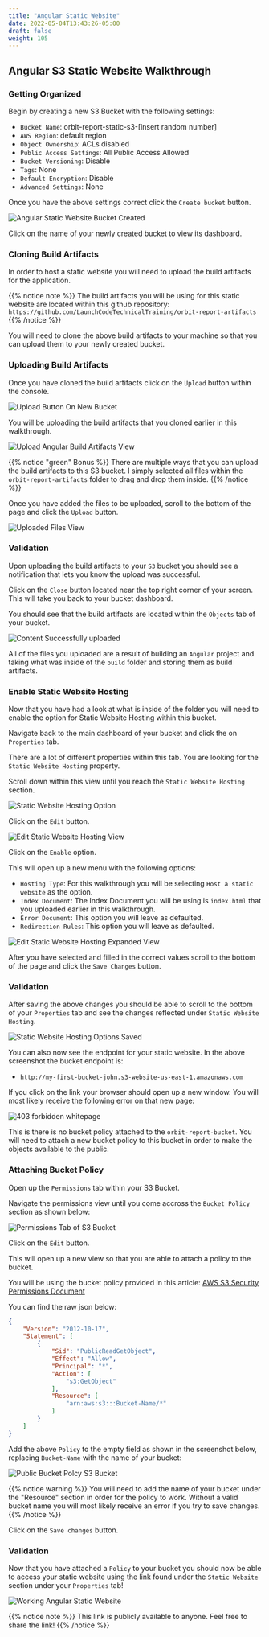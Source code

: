 ```yaml
---
title: "Angular Static Website"
date: 2022-05-04T13:43:26-05:00
draft: false
weight: 105
---
```


## Angular S3 Static Website Walkthrough

### Getting Organized

Begin by creating a new S3 Bucket with the following settings:
- `Bucket Name`: orbit-report-static-s3-[insert random number]
- `AWS Region`: default region
- `Object Ownership`: ACLs disabled
- `Public Access Settings`: All Public Access Allowed
- `Bucket Versioning`: Disable
- `Tags`: None
- `Default Encryption`: Disable
- `Advanced Settings`: None

Once you have the above settings correct click the `Create bucket` button.

![Angular Static Website Bucket Created](pictures/orbit-report-static-s3-1.png?classes=border)

Click on the name of your newly created bucket to view its dashboard.

### Cloning Build Artifacts

In order to host a static website you will need to upload the build artifacts for the application.

{{% notice note %}}
The build artifacts you will be using for this static website are located within this github repository: `https://github.com/LaunchCodeTechnicalTraining/orbit-report-artifacts`
{{% /notice %}}

You will need to clone the above build artifacts to your machine so that you can upload them to your newly created bucket.


### Uploading Build Artifacts

Once you have cloned the build artifacts click on the `Upload` button within the console.

![Upload Button On New Bucket](pictures/orbit-report-static-s3-dashboard.png?classes=border)

You will be uploading the build artifacts that you cloned earlier in this walkthrough.

![Upload Angular Build Artifacts View](pictures/upload-build-artifacts.png?classes=border)

{{% notice "green" Bonus %}}
There are multiple ways that you can upload the build artifacts to this S3 bucket. I simply selected all files within the `orbit-report-artifacts` folder to drag and drop them inside.
{{% /notice %}}

Once you have added the files to be uploaded, scroll to the bottom of the page and click the `Upload` button.

![Uploaded Files View](pictures/uploaded-files-view.png?classes=border)

### Validation

Upon uploading the build artifacts to your `S3` bucket you should see a notification that lets you know the upload was successful.

Click on the `Close` button located near the top right corner of your screen. This will take you back to your bucket dashboard.

You should see that the build artifacts are located within the `Objects` tab of your bucket.

![Content Successfully uploaded](pictures/orbit-report-bucket-with-content.png?classes=border)

All of the files you uploaded are a result of building an `Angular` project and taking what was inside of the `build` folder and storing them as build artifacts.

### Enable Static Website Hosting

Now that you have had a look at what is inside of the folder you will need to enable the option for Static Website Hosting within this bucket.

Navigate back to the main dashboard of your bucket and click the on `Properties` tab.

There are a lot of different properties within this tab. You are looking for the `Static Website Hosting` property.

Scroll down within this view until you reach the `Static Website Hosting` section.

![Static Website Hosting Option](pictures/static-website-hosting.png?classes=border)

Click on the `Edit` button.

![Edit Static Website Hosting View](pictures/edit-static-website-hosting.png?classes=border)

Click on the `Enable` option.

This will open up a new menu with the following options:

- `Hosting Type`: For this walkthrough you will be selecting `Host a static website` as the option.
- `Index Document`: The Index Document you will be using is `index.html` that you uploaded earlier in this walkthrough.
- `Error Document`: This option you will leave as defaulted.
- `Redirection Rules`: This option you will leave as defaulted.

![Edit Static Website Hosting Expanded View](pictures/edit-static-website-expanded.png?classes=border)

After you have selected and filled in the correct values scroll to the bottom of the page and click the `Save Changes` button.

### Validation

After saving the above changes you should be able to scroll to the bottom of your `Properties` tab and see the changes reflected under `Static Website Hosting`.

![Static Website Hosting Options Saved](pictures/static-website-hosting-validation.png?classes=border)

You can also now see the endpoint for your static website. In the above screenshot the bucket endpoint is:
- `http://my-first-bucket-john.s3-website-us-east-1.amazonaws.com`

If you click on the link your browser should open up a new window. You will most likely receive the following error on that new page:

![403 forbidden whitepage](pictures/403-forbidden-whitepage.png?classes=border)

This is there is no bucket policy attached to the `orbit-report-bucket`. You will need to attach a new bucket policy to this bucket in order to make the objects available to the public.

### Attaching Bucket Policy

Open up the `Permissions` tab within your S3 Bucket.

Navigate the permissions view until you come accross the `Bucket Policy` section as shown below:

![Permissions Tab of S3 Bucket](pictures/permissions-tab.png?classes=border)

Click on the `Edit` button.

This will open up a new view so that you are able to attach a policy to the bucket.

You will be using the bucket policy provided in this article: [AWS S3 Security Permissions Document](https://docs.aws.amazon.com/AmazonS3/latest/userguide/WebsiteAccessPermissionsReqd.html)

You can find the raw json below:

```json
{
    "Version": "2012-10-17",
    "Statement": [
        {
            "Sid": "PublicReadGetObject",
            "Effect": "Allow",
            "Principal": "*",
            "Action": [
                "s3:GetObject"
            ],
            "Resource": [
                "arn:aws:s3:::Bucket-Name/*"
            ]
        }
    ]
}
```

Add the above `Policy` to the empty field as shown in the screenshot below, replacing `Bucket-Name` with the name of your bucket:

![Public Bucket Polcy S3 Bucket](pictures/attach-bucket-policy.png?classes=border)

{{% notice warning %}}
You will need to add the name of your bucket under the "Resource" section in order for the policy to work. Without a valid bucket name you will most likely receive an error if you try to save changes.
{{% /notice %}}

Click on the `Save changes` button.

### Validation

Now that you have attached a `Policy` to your bucket you should now be able to access your static website using the link found under the `Static Website` section under your `Properties` tab!

![Working Angular Static Website](pictures/angular-static-website-view.png?classes=border)

{{% notice note %}}
This link is publicly available to anyone. Feel free to share the link!
{{% /notice %}}
